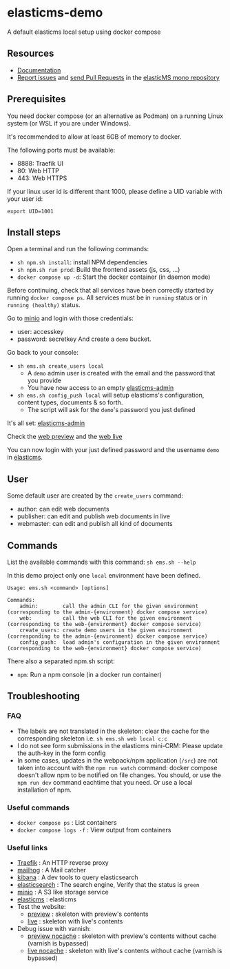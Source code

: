 # elasticms-demo
A default elasticms local setup using docker compose

Resources
---------

* [Documentation](https://ems-project.github.io/#/elasticms-cli/index)
* [Report issues](https://github.com/ems-project/elasticms/issues) and
  [send Pull Requests](https://github.com/ems-project/elasticms/pulls)
  in the [elasticMS mono repository](https://github.com/ems-project/elasticms)

## Prerequisites

You need docker compose (or an alternative as Podman) on a running Linux system (or WSL if you are under Windows).

It's recommended to allow at least 6GB of memory to docker.

The following ports must be available:
 * 8888: Traefik UI
 * 80: Web HTTP
 * 443: Web HTTPS

If your linux user id is different thant 1000, please define a UID variable with your user id:

`export UID=1001`

## Install steps

Open a terminal and run the following commands:
* `sh npm.sh install`: install NPM dependencies
* `sh npm.sh run prod`: Build the frontend assets (js, css, ...)
* `docker compose up -d`: Start the docker container (in daemon mode)

Before continuing, check that all services have been correctly started by running `docker compose ps`. All services must be in `running` status or in `running (healthy)` status. 

Go to [minio](http://minio.localhost/login) and login with those credentials:

* user: accesskey
* password: secretkey
  And create a `demo` bucket.

Go back to your console:
 * `sh ems.sh create_users local`
   * A `demo` admin user is created with the email and the password that you provide
   * You have now access to an empty [elasticms-admin](http://local.ems-demo-admin.localhost/dashboard) 
 * `sh ems.sh config_push local` will setup elasticms's configuration, content types, documents & so forth.
     * The script will ask for the `demo`'s password you just defined

It's all set: [elasticms-admin](http://local.ems-demo-admin.localhost/dashboard)

Check the [web preview](http://local.preview-ems-demo-web.localhost/) and the [web live](http://local.live-ems-demo-web.localhost/)

You can now login with your just defined password and the username `demo` in [elasticms](http://local.ems-demo-admin.localhost/dashboard).

## User

Some default user are created by the `create_users` command:
- author: can edit web documents
- publisher: can edit and publish web documents in live
- webmaster: can edit and publish all kind of documents


## Commands

List the available commands with this command: `sh ems.sh --help`

In this demo project only one `local` environment have been defined.

```
Usage: ems.sh <command> [options]

Commands:
    admin:        call the admin CLI for the given environment (corresponding to the admin-{environment} docker compose service)
    web:          call the web CLI for the given environment (corresponding to the web-{environment} docker compose service)
    create_users: create demo users in the given environment (corresponding to the admin-{environment} docker compose service)
    config_push:  load admin's configuration in the given environment (corresponding to the web-{environment} docker compose service)
```

There also a separated npm.sh script:

- `npm`: Run a npm console (in a docker run container)

## Troubleshooting

### FAQ

- The labels are not translated in the skeleton: clear the cache for the corresponding skeleton i.e. `sh ems.sh web local c:c`
- I do not see form submissions in the elasticms mini-CRM: Please update the auth-key in the form config 
- In some cases, updates in the webpack/npm application (`/src`) are not taken into account with the `npm run watch` command: docker compose doesn't allow npm to be notified on file changes. You should, or use the `npm run dev` command eachtime that you need. Or use a local installation of npm.

### Useful commands

- `docker compose ps` : List containers
- `docker compose logs -f` : View output from containers

### Useful links

 - [Traefik](http://localhost:8888) : An HTTP reverse proxy
 - [mailhog](http://mailhog.localhost) : A Mail catcher
 - [kibana](http://kibana.localhost) : A dev tools to query elasticsearch
 - [elasticsearch](http://es.localhost/_cluster/health) : The search engine, Verify that the status is `green`
 - [minio](http://minio.localhost) : A S3 like storage service 
 - [elasticms](http://local.ems-demo-admin.localhost/dashboard) : elasticms
 - Test the website:
   - [preview](http://local.preview-ems-demo-web.localhost/) : skeleton with preview's contents 
   - [live](http://local.live-ems-demo-web.localhost/) : skeleton with live's contents
 - Debug issue with varnish:
   - [preview nocache](http://local.preview-ems-demo-web-nocache.localhost/) : skeleton with preview's contents without cache (varnish is bypassed)
   - [live nocache](http://local.live-ems-demo-web-nocache.localhost/) : skeleton with live's contents without cache (varnish is bypassed)
